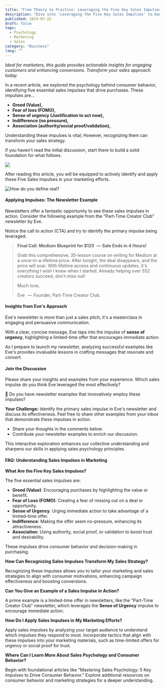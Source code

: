 ```yaml
---
title: "From Theory to Practice: Leveraging the Five Key Sales Impulses"
description: "Dive into 'Leveraging the Five Key Sales Impulses' to boost marketing effectiveness. Learn to apply Greed, FOMO, Urgency, Indifference, and Association in sales strategies."
published: 2024-07-22
draft: false
tags:
  - Psychology
  - Marketing
  - Sales
category: "Business"
lang: ""
---
```


<!-- ![Hero Image](./heroImage.jpg) -->

_Ideal for marketers, this guide provides actionable insights for engaging customers and enhancing conversions. Transform your sales approach today._

In a recent article, we explored the psychology behind consumer behavior, identifying five essential sales impulses that drive purchases. These impulses are...


- **Greed (Value),**
- **Fear of loss (FOMO),**
- **Sense of urgency (Justification to act now),**
- **Indifference (no pressure),**
- **Association (authority/social proof/validation),**

Understanding these impulses is vital; However, recognizing them can transform your sales strategy.

If you haven't read the initial discussion, start there to build a solid foundation for what follows.

![](https://res-3.cloudinary.com/ddicetqs5/image/upload/f_auto,fl_force_strip,q_auto:best/v1/wayfinder-ghost-blog/wayfinder_owl_round_250_percent)

After reading this article, you will be equipped to actively identify and apply these Five Sales Impulses in your marketing efforts.

![How do you define real?](https://cdn-images-1.medium.com/max/800/1*zcqAeOVyVERuf3uY87VxAQ.png)

#### Applying Impulses: The Newsletter Example

Newsletters offer a fantastic opportunity to see these sales impulses in action. Consider the following example from the "Part-Time Creator Club" newsletter by Eve.

Notice the call to action (CTA) and try to identify the primary impulse being leveraged.

> **Final Call: Medium Blueprint for $125   —  Sale Ends in 4 Hours!**
>
> Grab this comprehensive, 35-lesson course on writing for Medium at a once-in-a-lifetime price. After tonight, the deal disappears, and the price will soar. With lifetime access and continuous updates, it's everything I wish I knew when I started. Already helping over 552 creators succeed, don't miss out!
>
> Much love,
>
> Eve   —  Founder, Part-Time Creator Club.

#### Insights from Eve's Approach

Eve's newsletter is more than just a sales pitch; it's a masterclass in engaging and persuasive communication.

With a clear, concise message, Eve taps into the impulse of **sense of** **urgency**, highlighting a limited-time offer that encourages immediate action.

As I prepare to launch my newsletter, analyzing successful examples like Eve's provides invaluable lessons in crafting messages that resonate and _convert._

#### Join the Discussion

Please share your insights and examples from your experience. Which sales impulse do you think Eve leveraged the most effectively?

🏃 Do you have newsletter examples that innovatively employ these impulses?

**Your Challenge:** Identify the primary sales impulse in Eve's newsletter and discuss its effectiveness. Feel free to share other examples from your inbox that demonstrate these impulses in action.

- Share your thoughts in the comments below.
- Contribute your newsletter examples to enrich our discussion.

This interactive exploration enhances our collective understanding and sharpens our skills in applying sales psychology principles.

#### FAQ: Understanding Sales Impulses in Marketing

**What Are the Five Key Sales Impulses?**

The five essential sales impulses are:

- **Greed (Value)**: Encouraging purchases by highlighting the value or benefit.
- **Fear of Loss (FOMO)**: Creating a fear of missing out on a deal or opportunity.
- **Sense of Urgency**: Urging immediate action to take advantage of a limited-time offer.
- **Indifference**: Making the offer seem no-pressure, enhancing its attractiveness.
- **Association**: Using authority, social proof, or validation to boost trust and desirability.

These impulses drive consumer behavior and decision-making in purchasing.

**How Can Recognizing Sales Impulses Transform My Sales Strategy?**

Recognizing these impulses allows you to tailor your marketing and sales strategies to align with consumer motivations, enhancing campaign effectiveness and boosting conversions.

**Can You Give an Example of a Sales Impulse in Action?**

A prime example is a limited-time offer in newsletters, like the "Part-Time Creator Club" newsletter, which leverages the **Sense of Urgency** impulse to encourage immediate action.

**How Do I Apply Sales Impulses in My Marketing Efforts?**

Apply sales impulses by analyzing your target audience to understand which impulses they respond to most. Incorporate tactics that align with these impulses into your marketing materials, such as time-limited offers for urgency or social proof for trust.

**Where Can I Learn More About Sales Psychology and Consumer Behavior?**

Begin with foundational articles like "Mastering Sales Psychology: 5 Key Impulses to Drive Consumer Behavior." Explore additional resources on consumer behavior and marketing strategies for a deeper understanding.
